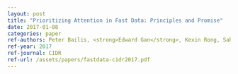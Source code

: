 ```yaml
---
layout: post
title: "Prioritizing Attention in Fast Data: Principles and Promise"
date: 2017-01-08
categories: paper
ref-authors: Peter Bailis, <strong>Edward Gan</strong>, Kexin Rong, Sahaana Suri
ref-year: 2017
ref-journal: CIDR
ref-url: /assets/papers/fastdata-cidr2017.pdf
---
```

